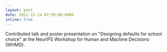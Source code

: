 ```yaml
---
layout: post
date: 2021-12-14 07:59:00-0400
inline: true
---
```


Contributed talk and poster presentation on "Designing defaults for school choice" at the NeurIPS Workshop for Human and Machine Decisions (WHMD).
